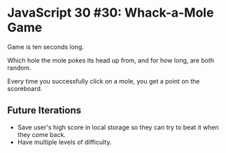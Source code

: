 # JavaScript 30 #30: Whack-a-Mole Game

Game is ten seconds long.

Which hole the mole pokes its head up from, and for how long, are both random.

Every time you successfully click on a mole, you get a point on the scoreboard.


## Future Iterations

- Save user's high score in local storage so they can try to beat it when they come back.
- Have multiple levels of difficulty.
